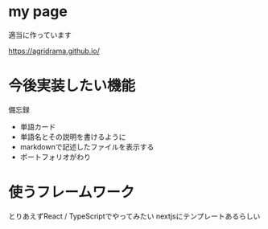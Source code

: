 # my page
適当に作っています

https://agridrama.github.io/

# 今後実装したい機能
備忘録
- 単語カード
- 単語名とその説明を書けるように
- markdownで記述したファイルを表示する
- ポートフォリオがわり

# 使うフレームワーク
とりあえずReact / TypeScriptでやってみたい
nextjsにテンプレートあるらしい